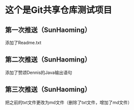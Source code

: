 # 这个是Git共享仓库测试项目

## 第一次推送（SunHaoming）
添加了Readme.txt
## 第二次推送（SunHaoming）
添加了赞颂Dennis的Java输出语句
## 第三次推送（SunHaoming）
把之前的txt文件更改为md文件（删除了txt文件，增加了md文件）